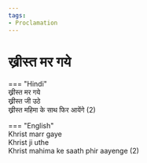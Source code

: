 ```yaml
---
tags:
- Proclamation
---
```


# ख्रीस्त मर गये  

=== "Hindi"  
    ख्रीस्त मर गये  
    ख्रीस्त जी उठे  
    ख्रीस्त महिमा के साथ फिर आयेंगे (2)  

=== "English"  
    Khrist marr gaye  
    Khrist ji uthe  
    Khrist mahima ke saath phir aayenge (2)